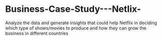 # Business-Case-Study---Netlix-
Analyze the data and generate insights that could help Netflix in deciding which type of shows/movies to produce and how they can grow the business in different countries
